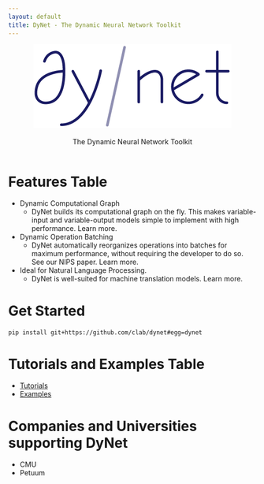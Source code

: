 ```yaml
---
layout: default
title: DyNet - The Dynamic Neural Network Toolkit
---
```


<div align="center">
<img alt="DyNet" src="assets/dynet_logo.png">
<br>
<br>
The Dynamic Neural Network Toolkit
<br>
<br>
</div>

# Features Table

  - Dynamic Computational Graph
    - DyNet builds its computational graph on the fly. This makes variable-input and variable-output models simple to implement with high performance. Learn more.
  - Dynamic Operation Batching
    - DyNet automatically reorganizes operations into batches for maximum performance, without requiring the developer to do so. See our NIPS paper. Learn more.
  - Ideal for Natural Language Processing.
    - DyNet is well-suited for machine translation models. Learn more.

# Get Started

    pip install git+https://github.com/clab/dynet#egg=dynet

# Tutorials and Examples Table

  - [Tutorials](http://dynet.readthedocs.io/en/latest/tutorial.html)
  - [Examples](http://dynet.readthedocs.io/en/latest/examples.html)

# Companies and Universities supporting DyNet

  - CMU
  - Petuum
